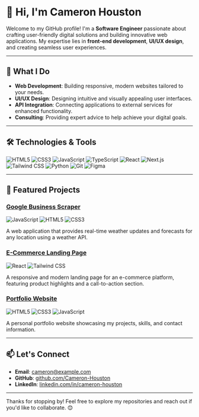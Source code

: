 # 👋 Hi, I'm Cameron Houston

Welcome to my GitHub profile! I'm a **Software Engineer** passionate about crafting user-friendly digital solutions and building innovative web applications. My expertise lies in **front-end development**, **UI/UX design**, and creating seamless user experiences.

---

## 🚀 What I Do

- **Web Development**: Building responsive, modern websites tailored to your needs.
- **UI/UX Design**: Designing intuitive and visually appealing user interfaces.
- **API Integration**: Connecting applications to external services for enhanced functionality.
- **Consulting**: Providing expert advice to help achieve your digital goals.

---

## 🛠️ Technologies & Tools

![HTML5](https://img.shields.io/badge/-HTML5-E34F26?logo=html5&logoColor=white&style=flat)
![CSS3](https://img.shields.io/badge/-CSS3-1572B6?logo=css3&logoColor=white&style=flat)
![JavaScript](https://img.shields.io/badge/-JavaScript-F7DF1E?logo=javascript&logoColor=black&style=flat)
![TypeScript](https://img.shields.io/badge/-TypeScript-007ACC?logo=typescript&logoColor=white&style=flat)
![React](https://img.shields.io/badge/-React-61DAFB?logo=react&logoColor=black&style=flat)
![Next.js](https://img.shields.io/badge/-Next.js-000000?logo=nextdotjs&logoColor=white&style=flat)
![Tailwind CSS](https://img.shields.io/badge/-Tailwind%20CSS-38B2AC?logo=tailwindcss&logoColor=white&style=flat)
![Python](https://img.shields.io/badge/-Python-3776AB?logo=python&logoColor=white&style=flat)
![Git](https://img.shields.io/badge/-Git-F05032?logo=git&logoColor=white&style=flat)
![Figma](https://img.shields.io/badge/-Figma-F24E1E?logo=figma&logoColor=white&style=flat)

---

## 🌟 Featured Projects

### [Google Business Scraper](https://github.com/Cameron-Houston/Google-Business-Scraper)
![JavaScript](https://img.shields.io/badge/-JavaScript-F7DF1E?logo=javascript&logoColor=black&style=flat)
![HTML5](https://img.shields.io/badge/-HTML5-E34F26?logo=html5&logoColor=white&style=flat)
![CSS3](https://img.shields.io/badge/-CSS3-1572B6?logo=css3&logoColor=white&style=flat)

A web application that provides real-time weather updates and forecasts for any location using a weather API.

### [E-Commerce Landing Page](https://github.com/Cameron-Houston/ecommerce-landing-page)
![React](https://img.shields.io/badge/-React-61DAFB?logo=react&logoColor=black&style=flat)
![Tailwind CSS](https://img.shields.io/badge/-Tailwind%20CSS-38B2AC?logo=tailwindcss&logoColor=white&style=flat)

A responsive and modern landing page for an e-commerce platform, featuring product highlights and a call-to-action section.

### [Portfolio Website](https://github.com/Cameron-Houston/portfolio-website)
![HTML5](https://img.shields.io/badge/-HTML5-E34F26?logo=html5&logoColor=white&style=flat)
![CSS3](https://img.shields.io/badge/-CSS3-1572B6?logo=css3&logoColor=white&style=flat)
![JavaScript](https://img.shields.io/badge/-JavaScript-F7DF1E?logo=javascript&logoColor=black&style=flat)

A personal portfolio website showcasing my projects, skills, and contact information.

---

## 📫 Let's Connect

- **Email**: [cameron@example.com](mailto:houston.cameron@outlook.com)
- **GitHub**: [github.com/Cameron-Houston](https://github.com/Cameron-Houston)
- **LinkedIn**: [linkedin.com/in/cameron-houston]([https://linkedin.com/in/cameron-houston](https://www.linkedin.com/in/cameron-houston-26ab73282/))

---

Thanks for stopping by! Feel free to explore my repositories and reach out if you'd like to collaborate. 😊
